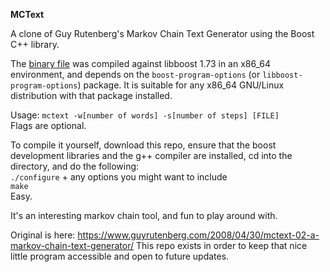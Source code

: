 **MCText**

A clone of Guy Rutenberg's Markov Chain Text Generator using the Boost C++ library.

The [binary file](https://github.com/bongochong/mctext/raw/master/binary/mctext) was compiled against libboost 1.73 in an x86_64 environment, and depends on the `boost-program-options` (or `libboost-program-options`) package. It is suitable for any x86_64 GNU/Linux distribution with that package installed.

Usage: `mctext -w[number of words] -s[number of steps] [FILE]`  
Flags are optional.

To compile it yourself, download this repo, ensure that the boost development libraries and the g++ compiler are installed, cd into the directory, and do the following:  
`./configure` + any options you might want to include  
`make`  
Easy.

It's an interesting markov chain tool, and fun to play around with.

Original is here: https://www.guyrutenberg.com/2008/04/30/mctext-02-a-markov-chain-text-generator/ This repo exists in order to keep that nice little program accessible and open to future updates.
